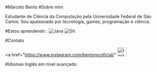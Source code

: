 #Marcelo Bento
#Sobre mim

Estudante de Ciência da Computação pela Universidade Federal de São Carlos. Sou apaixonado por tecnologia, games, programação e ciência.

#Estou aprendendo :
![Java](https://img.shields.io/badge/java-000?style=for-the-badge&logo=openjdk&logoColor=%23ED8B00)
![Git](https://img.shields.io/badge/GIT-000?style=for-the-badge&logo=git&logoColor=E44C30)

#Contato

<a href="https://www.instagram.com/bentomcoficial/"
<img src="https://upload.wikimedia.org/wikipedia/commons/a/a5/Instagram_icon.png" alt="Instagram" width="30" height="30"> 
</a>

#Idiomas
Inglês em nível avançado.